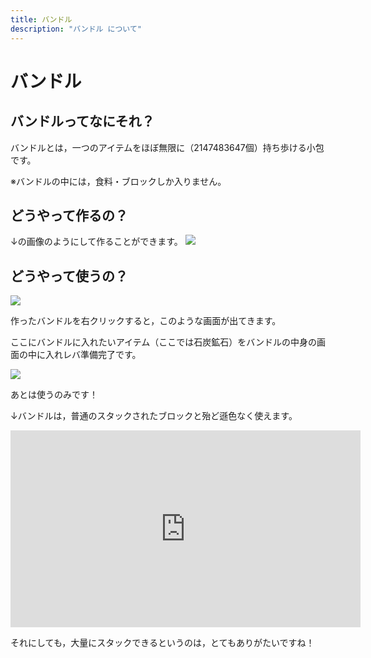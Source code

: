 ```yaml
---
title: バンドル
description: "バンドル について"
---
```


# バンドル
## バンドルってなにそれ？
バンドルとは，一つのアイテムをほぼ無限に（2147483647個）持ち歩ける小包です。

※バンドルの中には，食料・ブロックしか入りません。

## どうやって作るの？
↓の画像のようにして作ることができます。
![](https://cdn.discordapp.com/attachments/528252546423455764/796230275947692092/unknown.png)

## どうやって使うの？
![](https://i.imgur.com/Yzj58Y2.png)

作ったバンドルを右クリックすると，このような画面が出てきます。

ここにバンドルに入れたいアイテム（ここでは石炭鉱石）をバンドルの中身の画面の中に入れレバ準備完了です。

![](https://i.imgur.com/9fkwYIL.png)

あとは使うのみです！


↓バンドルは，普通のスタックされたブロックと殆ど遜色なく使えます。
<iframe width="560" height="315" src="https://www.youtube-nocookie.com/embed/72xz3PBEQWU?controls=0" title="YouTube video player" frameborder="0" allow="accelerometer; autoplay; clipboard-write; encrypted-media; gyroscope; picture-in-picture" allowfullscreen></iframe>

それにしても，大量にスタックできるというのは，とてもありがたいですね！